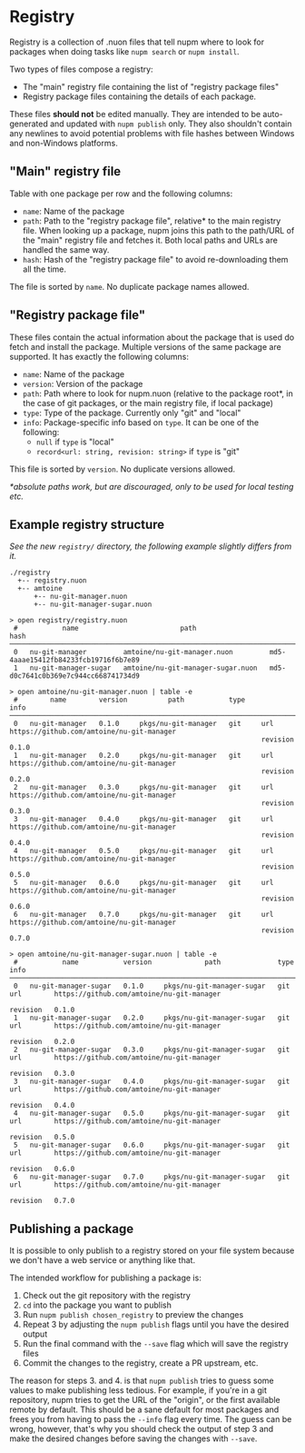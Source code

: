 # Registry

Registry is a collection of .nuon files that tell nupm where to look for packages when doing tasks like `nupm search` or `nupm install`.

Two types of files compose a registry:
* The "main" registry file containing the list of "registry package files"
* Registry package files containing the details of each package.

These files **should not** be edited manually. They are intended to be auto-generated and updated with `nupm publish` only. They also shouldn't contain any newlines to avoid potential problems with file hashes between Windows and non-Windows platforms.

## "Main" registry file

Table with one package per row and the following columns:
* `name`: Name of the package
* `path`: Path to the "registry package file", relative* to the main registry file. When looking up a package, nupm joins this path to the path/URL of the "main" registry file and fetches it. Both local paths and URLs are handled the same way.
* `hash`: Hash of the "registry package file" to avoid re-downloading them all the time.

The file is sorted by `name`. No duplicate package names allowed.

## "Registry package file"

These files contain the actual information about the package that is used do fetch and install the package. Multiple versions of the same package are supported. It has exactly the following columns:
* `name`: Name of the package
* `version`: Version of the package
* `path`: Path where to look for nupm.nuon (relative to the package root*, in the case of git packages, or the main registry file, if local package)
* `type`: Type of the package. Currently only "git" and "local"
* `info`: Package-specific info based on `type`. It can be one of the following:
  * `null` if `type` is "local"
  * `record<url: string, revision: string>` if `type` is "git"

This file is sorted by `version`. No duplicate versions allowed.

_*absolute paths work, but are discouraged, only to be used for local testing etc._

## Example registry structure

_See the new `registry/` directory, the following example slightly differs from it._

```
./registry
  +-- registry.nuon
  +-- amtoine
      +-- nu-git-manager.nuon
      +-- nu-git-manager-sugar.nuon
```

```nushell
> open registry/registry.nuon
 #           name                         path                     hash
───────────────────────────────────────────────────────────────────────────
 0   nu-git-manager         amtoine/nu-git-manager.nuon         md5-4aaae15412fb84233fcb19716f6b7e89
 1   nu-git-manager-sugar   amtoine/nu-git-manager-sugar.nuon   md5-d0c7641c0b369e7c944cc668741734d9

> open amtoine/nu-git-manager.nuon | table -e
 #        name        version          path           type                            info
────────────────────────────────────────────────────────────────────────────────────────────────────────────────────
 0   nu-git-manager   0.1.0     pkgs/nu-git-manager   git     url        https://github.com/amtoine/nu-git-manager
                                                              revision   0.1.0
 1   nu-git-manager   0.2.0     pkgs/nu-git-manager   git     url        https://github.com/amtoine/nu-git-manager
                                                              revision   0.2.0
 2   nu-git-manager   0.3.0     pkgs/nu-git-manager   git     url        https://github.com/amtoine/nu-git-manager
                                                              revision   0.3.0
 3   nu-git-manager   0.4.0     pkgs/nu-git-manager   git     url        https://github.com/amtoine/nu-git-manager
                                                              revision   0.4.0
 4   nu-git-manager   0.5.0     pkgs/nu-git-manager   git     url        https://github.com/amtoine/nu-git-manager
                                                              revision   0.5.0
 5   nu-git-manager   0.6.0     pkgs/nu-git-manager   git     url        https://github.com/amtoine/nu-git-manager
                                                              revision   0.6.0
 6   nu-git-manager   0.7.0     pkgs/nu-git-manager   git     url        https://github.com/amtoine/nu-git-manager
                                                              revision   0.7.0

> open amtoine/nu-git-manager-sugar.nuon | table -e
 #           name           version             path              type                            info
────────────────────────────────────────────────────────────────────────────────────────────────────────────────────────────────
 0   nu-git-manager-sugar   0.1.0     pkgs/nu-git-manager-sugar   git     url        https://github.com/amtoine/nu-git-manager
                                                                          revision   0.1.0
 1   nu-git-manager-sugar   0.2.0     pkgs/nu-git-manager-sugar   git     url        https://github.com/amtoine/nu-git-manager
                                                                          revision   0.2.0
 2   nu-git-manager-sugar   0.3.0     pkgs/nu-git-manager-sugar   git     url        https://github.com/amtoine/nu-git-manager
                                                                          revision   0.3.0
 3   nu-git-manager-sugar   0.4.0     pkgs/nu-git-manager-sugar   git     url        https://github.com/amtoine/nu-git-manager
                                                                          revision   0.4.0
 4   nu-git-manager-sugar   0.5.0     pkgs/nu-git-manager-sugar   git     url        https://github.com/amtoine/nu-git-manager
                                                                          revision   0.5.0
 5   nu-git-manager-sugar   0.6.0     pkgs/nu-git-manager-sugar   git     url        https://github.com/amtoine/nu-git-manager
                                                                          revision   0.6.0
 6   nu-git-manager-sugar   0.7.0     pkgs/nu-git-manager-sugar   git     url        https://github.com/amtoine/nu-git-manager
                                                                          revision   0.7.0
```

## Publishing a package

It is possible to only publish to a registry stored on your file system because we don't have a web service or anything like that.

The intended workflow for publishing a package is:
1. Check out the git repository with the registry
2. `cd` into the package you want to publish
3. Run `nupm publish chosen_registry` to preview the changes
4. Repeat 3 by adjusting the `nupm publish` flags until you have the desired output
5. Run the final command with the `--save` flag which will save the registry files
6. Commit the changes to the registry, create a PR upstream, etc.

The reason for steps 3. and 4. is that `nupm publish` tries to guess some values to make publishing less tedious. For example, if you're in a git repository, nupm tries to get the URL of the "origin", or the first available remote by default. This should be a sane default for most packages and frees you from having to pass the `--info` flag every time. The guess can be wrong, however, that's why you should check the output of step 3 and make the desired changes before saving the changes with `--save`.

